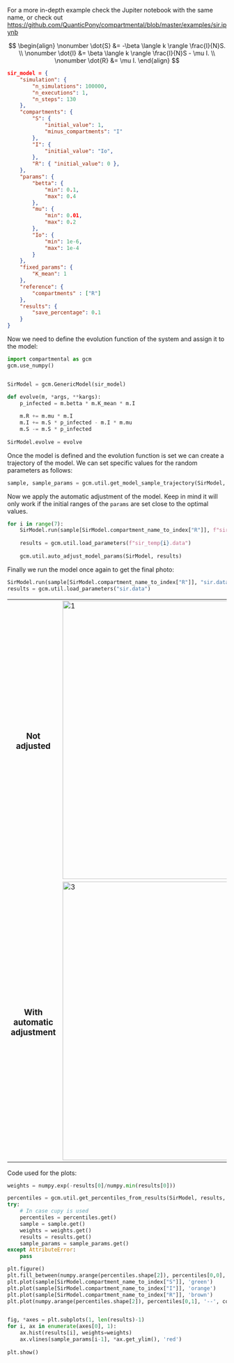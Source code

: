<!-- Copyright 2023 Unai Lería Fortea

Licensed under the Apache License, Version 2.0 (the "License");
you may not use this file except in compliance with the License.
You may obtain a copy of the License at

    http://www.apache.org/licenses/LICENSE-2.0

Unless required by applicable law or agreed to in writing, software
distributed under the License is distributed on an "AS IS" BASIS,
WITHOUT WARRANTIES OR CONDITIONS OF ANY KIND, either express or implied.
See the License for the specific language governing permissions and
limitations under the License. -->

For a more in-depth example check the Jupiter notebook with the same name, or check out https://github.com/QuanticPony/compartmental/blob/master/examples/sir.ipynb


$$
\begin{align}
    \nonumber \dot{S} &= -\beta \langle k \rangle \frac{I}{N}S. \\
    \nonumber \dot{I} &= \beta \langle k \rangle \frac{I}{N}S - \mu I. \\
    \nonumber \dot{R} &= \mu I.
\end{align}
$$

```json
sir_model = {
    "simulation": {
        "n_simulations": 100000,
        "n_executions": 1,
        "n_steps": 130
    },
    "compartments": {
        "S": { 
            "initial_value": 1,
            "minus_compartments": "I"
        },
        "I": { 
            "initial_value": "Io",
        },
        "R": { "initial_value": 0 },
    },
    "params": {
        "betta": {
            "min": 0.1,
            "max": 0.4
        },
        "mu": {
            "min": 0.01,
            "max": 0.2
        },
        "Io": {
            "min": 1e-6,
            "max": 1e-4
        }
    },
    "fixed_params": {
        "K_mean": 1
    },
    "reference": {
        "compartments" : ["R"]
    },
    "results": {
        "save_percentage": 0.1
    }
}
```


Now we need to define the evolution function of the system and assign it to the model:
```py
import compartmental as gcm
gcm.use_numpy()


SirModel = gcm.GenericModel(sir_model)

def evolve(m, *args, **kargs):
    p_infected = m.betta * m.K_mean * m.I
    
    m.R += m.mu * m.I
    m.I += m.S * p_infected - m.I * m.mu
    m.S -= m.S * p_infected
    
SirModel.evolve = evolve
```


Once the model is defined and the evolution function is set we can create a trajectory of the model. We can set specific values for the random parameters as follows:

```py
sample, sample_params = gcm.util.get_model_sample_trajectory(SirModel, **{"betta":0.2, "mu":0.08, "Io": 1e-5})
```

Now we apply the automatic adjustment of the model. Keep in mind it will only work if the initial ranges of the `params` are set close to the optimal values.
```py
for i in range(7):
    SirModel.run(sample[SirModel.compartment_name_to_index["R"]], f"sir_temp{i}.data")
    
    results = gcm.util.load_parameters(f"sir_temp{i}.data")
    
    gcm.util.auto_adjust_model_params(SirModel, results)
```

Finally we run the model once again to get the final photo:
```py
SirModel.run(sample[SirModel.compartment_name_to_index["R"]], "sir.data")
results = gcm.util.load_parameters("sir.data")
```

<table>
    <tr> 
        <td> 
            <h3 align='center'> Not adjusted
        </td> 
        <td> <img src="../../images/sir_1.png"  alt="1" width = 500px height = 640px> </td>
        <td> <img src="../../images/sir_2.png" alt="2" width = 500px height = 640px> </td>
    </tr> 
    <tr>
        <td> 
            <h3 align='center'> With automatic adjustment
        </td> 
        <td><img src="../../images/sir_3.png" alt="3" width = 500px height = 640px></td>
        <td><img src="../../images/sir_4.png" alt="4" width = 500px height = 640px>
        </td>
    </tr>
</table>




Code used for the plots:

```py
weights = numpy.exp(-results[0]/numpy.min(results[0]))

percentiles = gcm.util.get_percentiles_from_results(SirModel, results, 30, 70)
try:
    # In case cupy is used
    percentiles = percentiles.get()
    sample = sample.get()
    weights = weights.get()
    results = results.get()
    sample_params = sample_params.get()
except AttributeError:
    pass

plt.figure()
plt.fill_between(numpy.arange(percentiles.shape[2]), percentiles[0,0], percentiles[0,2], alpha=0.3)
plt.plot(sample[SirModel.compartment_name_to_index["S"]], 'green')
plt.plot(sample[SirModel.compartment_name_to_index["I"]], 'orange')
plt.plot(sample[SirModel.compartment_name_to_index["R"]], 'brown')
plt.plot(numpy.arange(percentiles.shape[2]), percentiles[0,1], '--', color='purple')


fig, *axes = plt.subplots(1, len(results)-1)
for i, ax in enumerate(axes[0], 1):
    ax.hist(results[i], weights=weights)
    ax.vlines(sample_params[i-1], *ax.get_ylim(), 'red')
    
plt.show()
```